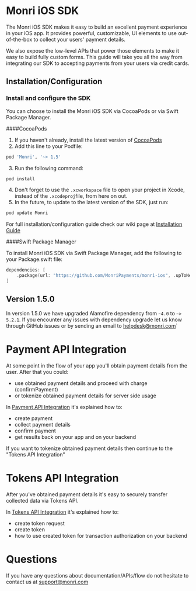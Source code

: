 # Monri iOS SDK

The Monri iOS SDK makes it easy to build an excellent payment experience in your iOS app. It provides powerful, customizable, UI elements to use out-of-the-box to collect your users' payment details.

We also expose the low-level APIs that power those elements to make it easy to build fully custom forms. This guide will take you all the way from integrating our SDK to accepting payments from your users via credit cards.

## Installation/Configuration

### Install and configure the SDK
You can choose to install the Monri iOS SDK via CocoaPods or via Swift Package Manager.

####CocoaPods

1. If you haven't already, install the latest version of [CocoaPods](https://guides.cocoapods.org/using/getting-started.html)
2. Add this line to your Podfile:
```ruby
pod 'Monri', '~> 1.5'
```
3. Run the following command:
```bash
pod install
```
4.  Don't forget to use the  `.xcworkspace`  file to open your project in Xcode, instead of the  `.xcodeproj`file, from here on out.
5. In the future, to update to the latest version of the SDK, just run:
```bash
pod update Monri
```

For full installation/configuration guide check our wiki page at [Installation Guide](https://github.com/MonriPayments/monri-ios/wiki/Installation-Guide)

####Swift Package Manager 

To install Monri iOS SDK via Swift Package Manager, add the following to your Package.swift file:

```swift
dependencies: [
    .package(url: "https://github.com/MonriPayments/monri-ios", .upToNextMajor(from: "3.0.0"))
]
```

## Version 1.5.0

In version 1.5.0 we have upgraded Alamofire dependency from `~4.0` to `~> 5.2.1`. If you encounter any issues with dependency upgrade let us know through GitHub issues or by sending an email to helpdesk@monri.com`


# Payment API Integration

At some point in the flow of your app you'll obtain payment details from the user. After that you could:
- use obtained payment details and proceed with charge (confirmPayment)
- or tokenize obtained payment details for server side usage

In [Payment API Integration](https://github.com/MonriPayments/monri-ios/wiki/Payment-API-Integration) it's explained how to:
- create payment
- collect payment details
- confirm payment
- get results back on your app and on your backend

If you want to tokenize obtained payment details then continue to the "Tokens API Integration"

# Tokens API Integration

After you've obtained payment details it's easy to securely transfer collected data via Tokens API.

In [Tokens API Integration](https://github.com/MonriPayments/monri-ios/wiki/Tokens-API-Integration) it's explained how to:
- create token request
- create token
- how to use created token for transaction authorization on your backend

# Questions

If you have any questions about documentation/APIs/flow do not hesitate to contact us at support@monri.com
